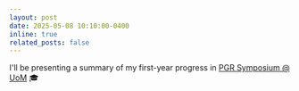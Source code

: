 ```yaml
---
layout: post
date: 2025-05-08 10:10:00-0400
inline: true
related_posts: false
---
```


I'll be presenting a summary of my first-year progress in <a href="https://personalpages.manchester.ac.uk/staff/ian.pratt/symposium/PGRsymposium.html">PGR Symposium @ UoM</a> 🎓
